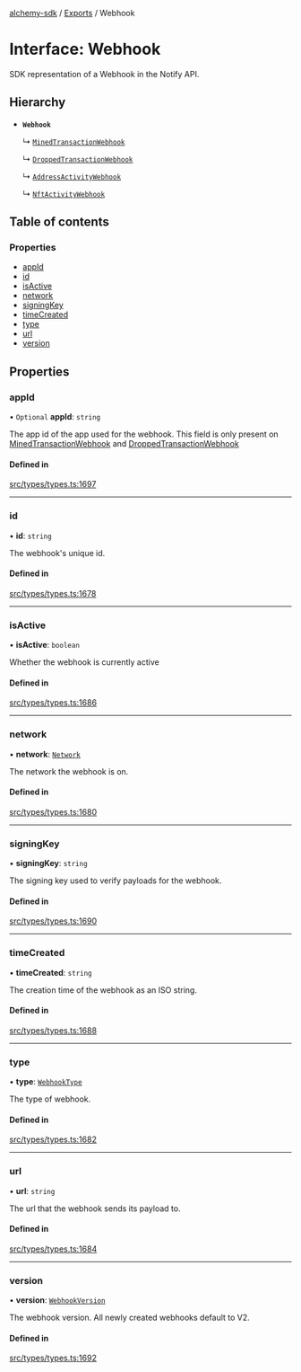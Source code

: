 [alchemy-sdk](../README.md) / [Exports](../modules.md) / Webhook

# Interface: Webhook

SDK representation of a Webhook in the Notify API.

## Hierarchy

- **`Webhook`**

  ↳ [`MinedTransactionWebhook`](MinedTransactionWebhook.md)

  ↳ [`DroppedTransactionWebhook`](DroppedTransactionWebhook.md)

  ↳ [`AddressActivityWebhook`](AddressActivityWebhook.md)

  ↳ [`NftActivityWebhook`](NftActivityWebhook.md)

## Table of contents

### Properties

- [appId](Webhook.md#appid)
- [id](Webhook.md#id)
- [isActive](Webhook.md#isactive)
- [network](Webhook.md#network)
- [signingKey](Webhook.md#signingkey)
- [timeCreated](Webhook.md#timecreated)
- [type](Webhook.md#type)
- [url](Webhook.md#url)
- [version](Webhook.md#version)

## Properties

### appId

• `Optional` **appId**: `string`

The app id of the app used for the webhook. This field is only present on
[MinedTransactionWebhook](MinedTransactionWebhook.md) and [DroppedTransactionWebhook](DroppedTransactionWebhook.md)

#### Defined in

[src/types/types.ts:1697](https://github.com/alchemyplatform/alchemy-sdk-js/blob/c023713/src/types/types.ts#L1697)

___

### id

• **id**: `string`

The webhook's unique id.

#### Defined in

[src/types/types.ts:1678](https://github.com/alchemyplatform/alchemy-sdk-js/blob/c023713/src/types/types.ts#L1678)

___

### isActive

• **isActive**: `boolean`

Whether the webhook is currently active

#### Defined in

[src/types/types.ts:1686](https://github.com/alchemyplatform/alchemy-sdk-js/blob/c023713/src/types/types.ts#L1686)

___

### network

• **network**: [`Network`](../enums/Network.md)

The network the webhook is on.

#### Defined in

[src/types/types.ts:1680](https://github.com/alchemyplatform/alchemy-sdk-js/blob/c023713/src/types/types.ts#L1680)

___

### signingKey

• **signingKey**: `string`

The signing key used to verify payloads for the webhook.

#### Defined in

[src/types/types.ts:1690](https://github.com/alchemyplatform/alchemy-sdk-js/blob/c023713/src/types/types.ts#L1690)

___

### timeCreated

• **timeCreated**: `string`

The creation time of the webhook as an ISO string.

#### Defined in

[src/types/types.ts:1688](https://github.com/alchemyplatform/alchemy-sdk-js/blob/c023713/src/types/types.ts#L1688)

___

### type

• **type**: [`WebhookType`](../enums/WebhookType.md)

The type of webhook.

#### Defined in

[src/types/types.ts:1682](https://github.com/alchemyplatform/alchemy-sdk-js/blob/c023713/src/types/types.ts#L1682)

___

### url

• **url**: `string`

The url that the webhook sends its payload to.

#### Defined in

[src/types/types.ts:1684](https://github.com/alchemyplatform/alchemy-sdk-js/blob/c023713/src/types/types.ts#L1684)

___

### version

• **version**: [`WebhookVersion`](../enums/WebhookVersion.md)

The webhook version. All newly created webhooks default to V2.

#### Defined in

[src/types/types.ts:1692](https://github.com/alchemyplatform/alchemy-sdk-js/blob/c023713/src/types/types.ts#L1692)
